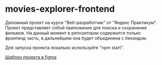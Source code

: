 # movies-explorer-frontend

Диломный проект на курсе "Веб-разработчик" от "Яндекс Практикум".
Проект представляет собой приложение для поиска и сохранения фильмов.
На данный момент в репозитории содержится только фронтенд часть, в дальнейшем она будет объединена с бекэндом.

Для запуска проекта локально используйте "npm start".

[Шаблон проекта в figma](https://disk.yandex.ru/d/Ib_CGdkdeBnzLA)
